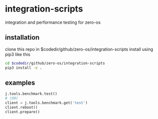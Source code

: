 # integration-scripts
integration and performance testing for zero-os

## installation
clone this repo in $codedir/github/zero-os/integration-scripts
install using pip3 like this 
```bash
cd $codedir/github/zero-os/integration-scripts
pip3 install -e .
```

## examples
```python
j.tools.benchmark.test()
# (OR)
client = j.tools.benchmark.get('test')
client.reboot()
client.prepare()
```